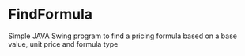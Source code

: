 # FindFormula
Simple JAVA Swing program to find a pricing formula based on a base value, unit price and formula type
